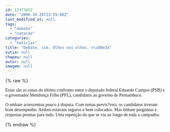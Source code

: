```yaml
---
id: 12373852
date: "2006-10-26T23:59:00Z"
last_modified_at: null
tags:
  - "debate"
  - "natacao"
categories:
  - "noticias"
title: "Debate, sim. Olhos nos olhos, n\u00e3o"
sutia: null
chapeu: null
autor: null
imagem: null
---
```

{% raw %}
<p><P><FONT face=Verdana>Estas são as cenas do último confronto entre o deputado federal Eduardo Campos (PSB) e o governador Mendonça Filho (PFL), candidatos ao governo de Pernambuco.</FONT></P></p>
<p><P><FONT face=Verdana>O embate acrescentou pouco à disputa. Com temas previs?veis, os candidatos tiveram bom desempenho. Ambos estavam seguros e bem colocados. Mas tinham perguntas e respostas prontas para tudo. Uma repetição do que se viu ao longo de toda a campanha.</FONT></P> </p>
{% endraw %}